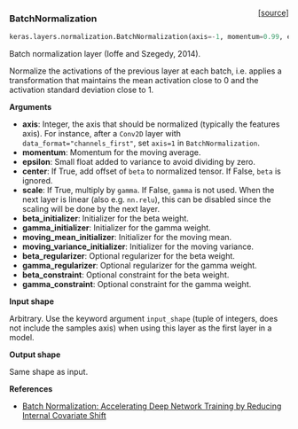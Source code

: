 <span style="float:right;">[[source]](https://github.com/fchollet/keras/blob/master/keras/layers/normalization.py#L12)</span>
### BatchNormalization

```python
keras.layers.normalization.BatchNormalization(axis=-1, momentum=0.99, epsilon=0.001, center=True, scale=True, beta_initializer='zeros', gamma_initializer='ones', moving_mean_initializer='zeros', moving_variance_initializer='ones', beta_regularizer=None, gamma_regularizer=None, beta_constraint=None, gamma_constraint=None)
```

Batch normalization layer (Ioffe and Szegedy, 2014).

Normalize the activations of the previous layer at each batch,
i.e. applies a transformation that maintains the mean activation
close to 0 and the activation standard deviation close to 1.

__Arguments__

- __axis__: Integer, the axis that should be normalized
	(typically the features axis).
	For instance, after a `Conv2D` layer with
	`data_format="channels_first"`,
	set `axis=1` in `BatchNormalization`.
- __momentum__: Momentum for the moving average.
- __epsilon__: Small float added to variance to avoid dividing by zero.
- __center__: If True, add offset of `beta` to normalized tensor.
	If False, `beta` is ignored.
- __scale__: If True, multiply by `gamma`.
	If False, `gamma` is not used.
	When the next layer is linear (also e.g. `nn.relu`),
	this can be disabled since the scaling
	will be done by the next layer.
- __beta_initializer__: Initializer for the beta weight.
- __gamma_initializer__: Initializer for the gamma weight.
- __moving_mean_initializer__: Initializer for the moving mean.
- __moving_variance_initializer__: Initializer for the moving variance.
- __beta_regularizer__: Optional regularizer for the beta weight.
- __gamma_regularizer__: Optional regularizer for the gamma weight.
- __beta_constraint__: Optional constraint for the beta weight.
- __gamma_constraint__: Optional constraint for the gamma weight.

__Input shape__

Arbitrary. Use the keyword argument `input_shape`
(tuple of integers, does not include the samples axis)
when using this layer as the first layer in a model.

__Output shape__

Same shape as input.

__References__

- [Batch Normalization: Accelerating Deep Network Training by Reducing Internal Covariate Shift](https://arxiv.org/abs/1502.03167)
